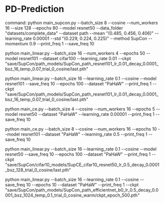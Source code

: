 # PD-Prediction

command: python main_supcon.py --batch_size 8 --cosine --num_workers 16 --size 128 --epochs 80 --model resnet50 --data_folder "datasets/complete_data" --dataset path --mean "(0.485, 0.456, 0.406)" --learning_rate 0.00001 --std "(0.229, 0.224, 0.225)" --method SupCon --momentum 0.9 --print_freq 1 --save_freq 10



python main_linear.py --batch_size 16 --num_workers 4 --epochs 50 --model resnet101 --dataset cifar100 --learning_rate 0.01 --ckpt "save/SupCon/path_models/SupCon_path_resnet101_lr_0.01_decay_0.0001_bsz_16_temp_0.07_trial_0_cosine/last.pth" 


python main_linear.py --batch_size 16 --learning_rate 0.1 --cosine --model resnet101 --save_freq 10 --epochs 100 --dataset "PaHaW" --print_freq 1 --ckpt "save/SupCon/path_models/SupCon_path_resnet101_lr_0.01_decay_0.0001_bsz_16_temp_0.07_trial_0_cosine/last.pth" 

python main_ce.py --batch_size 4 --cosine --num_workers 16 --epochs 5 --model resnet50 --dataset "PaHaW" --learning_rate 0.00001 --print_freq 1 --save_freq 10

python main_ce.py --batch_size 8 --cosine --num_workers 16 --epochs 10 --model resnet101 --dataset "PaHaW" --learning_rate 0.5 --print_freq 1 --save_freq 10


python main_linear.py --batch_size 16 --learning_rate 0.1 --cosine --model resnet50 --save_freq 10 --epochs 100 --dataset "PaHaW" --print_freq 1 --ckpt "save/SupCon/cifar10_models/SupCE_cifar10_resnet50_lr_0.5_decay_0.0001_bsz_128_trial_0_cosine/last.pth" 

python main_linear.py --batch_size 16 --learning_rate 0.1 --cosine --save_freq 10 --epochs 10 --dataset "PaHaW" --print_freq 1 --ckpt "save/SupCon/path_models/SupCon_path_efficientnet_b0_lr_0.5_decay_0.0001_bsz_1024_temp_0.1_trial_0_cosine_warm/ckpt_epoch_500.pth" 
